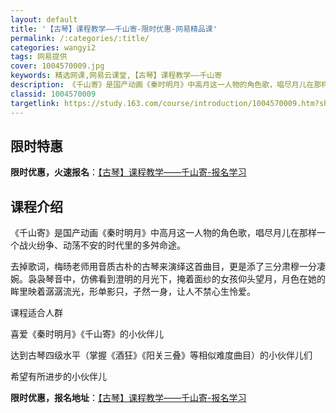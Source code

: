 ```yaml
---
layout: default
title: '【古琴】课程教学——千山寄-限时优惠-网易精品课'
permalink: /:categories/:title/
categories: wangyi2
tags: 网易提供
cover: 1004570009.jpg
keywords: 精选网课,网易云课堂,【古琴】课程教学——千山寄
description: 《千山寄》是国产动画《秦时明月》中高月这一人物的角色歌，唱尽月儿在那样一个战火纷争、动荡不安的时代里的多舛命途。去掉歌词
classid: 1004570009
targetlink: https://study.163.com/course/introduction/1004570009.htm?share=1&shareId=1025206652&utm_campaign=share&utm_medium=iphoneShare&utm_source=&utm_u=1025206652
---
```


## 限时特惠

**限时优惠，火速报名**：[【古琴】课程教学——千山寄-报名学习](https://study.163.com/course/introduction/1004570009.htm?share=1&shareId=1025206652&utm_campaign=share&utm_medium=iphoneShare&utm_source=&utm_u=1025206652)

## 课程介绍

《千山寄》是国产动画《秦时明月》中高月这一人物的角色歌，唱尽月儿在那样一个战火纷争、动荡不安的时代里的多舛命途。

去掉歌词，梅旸老师用音质古朴的古琴来演绎这首曲目，更是添了三分肃穆一分凄婉。袅袅琴音中，仿佛看到澄明的月光下，掩着面纱的女孩仰头望月，月色在她的眸里映着潺潺流光，形单影只，孑然一身，让人不禁心生怜爱。

课程适合人群

喜爱《秦时明月》《千山寄》的小伙伴儿

达到古琴四级水平（掌握《酒狂》《阳关三叠》等相似难度曲目）的小伙伴儿们

希望有所进步的小伙伴儿

**限时优惠，报名地址**：[【古琴】课程教学——千山寄-报名学习](https://study.163.com/course/introduction/1004570009.htm?share=1&shareId=1025206652&utm_campaign=share&utm_medium=iphoneShare&utm_source=&utm_u=1025206652)

